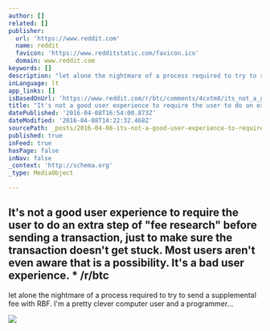 ```yaml
---
author: []
related: []
publisher:
  url: 'https://www.reddit.com'
  name: reddit
  favicon: 'https://www.redditstatic.com/favicon.ico'
  domain: www.reddit.com
keywords: []
description: "let alone the nightmare of a process required to try to send a supplemental fee with RBF. I'm a pretty clever computer user and a programmer..."
inLanguage: lt
app_links: []
isBasedOnUrl: 'https://www.reddit.com/r/btc/comments/4cxtm8/its_not_a_good_user_experience_to_require_the/'
title: "It's not a good user experience to require the user to do an extra step of \"fee research\" before sending a transaction, just to make sure the transaction doesn't get stuck. Most users aren't even aware that is a possibility. It's a bad user experience. * /r/btc"
datePublished: '2016-04-08T16:54:00.873Z'
dateModified: '2016-04-08T14:22:32.468Z'
sourcePath: _posts/2016-04-08-its-not-a-good-user-experience-to-require-the-user-to-do-an.md
published: true
inFeed: true
hasPage: false
inNav: false
_context: 'http://schema.org'
_type: MediaObject

---
```

<article style=""><h1>It's not a good user experience to require the user to do an extra step of "fee research" before sending a transaction, just to make sure the transaction doesn't get stuck. Most users aren't even aware that is a possibility. It's a bad user experience. * /r/btc</h1><p>let alone the nightmare of a process required to try to send a supplemental fee with RBF. I'm a pretty clever computer user and a programmer...</p><img src="https://www.redditstatic.com/icon.png" /></article>